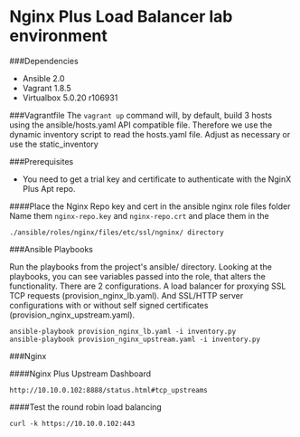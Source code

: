 # Nginx Plus Load Balancer lab environment

###Dependencies
* Ansible 2.0
* Vagrant 1.8.5
* Virtualbox 5.0.20 r106931


###Vagrantfile
The ```vagrant up``` command will, by default, build 3 hosts using the ansible/hosts.yaml API compatible file. Therefore we use the dynamic inventory script to read the hosts.yaml file. Adjust as necessary or use the static_inventory

###Prerequisites
* You need to get a trial key and certificate to authenticate with the NginX Plus Apt repo.

####Place the Nginx Repo key and cert in the ansible nginx role files folder
Name them ```nginx-repo.key``` and ```nginx-repo.crt``` and place them in the
```
./ansible/roles/nginx/files/etc/ssl/ngninx/ directory
```

###Ansible Playbooks

Run the playbooks from the project's ansible/ directory. Looking at the playbooks, you can see variables passed into the role, that alters the functionality. There are 2 configurations. A load balancer for proxying SSL TCP requests (provision_nginx_lb.yaml). And SSL/HTTP server configurations with or without self signed certificates (provision_nginx_upstream.yaml).
```
ansible-playbook provision_nginx_lb.yaml -i inventory.py
ansible-playbook provision_nginx_upstream.yaml -i inventory.py
```
###Nginx

####Nginx Plus Upstream Dashboard
```
http://10.10.0.102:8888/status.html#tcp_upstreams
```

####Test the round robin load balancing
```
curl -k https://10.10.0.102:443
```
